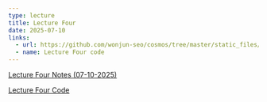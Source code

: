 ```yaml
---
type: lecture
title: Lecture Four
date: 2025-07-10
links:
  - url: https://github.com/wonjun-seo/cosmos/tree/master/static_files/presentations/lecture_four
  - name: Lecture Four code 
---
```


[Lecture Four Notes (07-10-2025)](https://github.com/wonjun-seo/cosmos/tree/master/static_files/presentations/lecture_four/notes)


[Lecture Four Code](https://github.com/wonjun-seo/cosmos/tree/master/static_files/presentations/lecture_four)